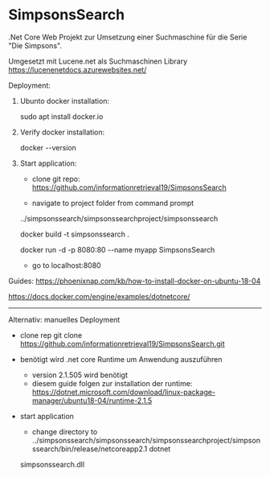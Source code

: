 # SimpsonsSearch

.Net Core Web Projekt zur Umsetzung einer Suchmaschine für die Serie "Die Simpsons".

Umgesetzt mit Lucene.net als Suchmaschinen Library  
https://lucenenetdocs.azurewebsites.net/

Deployment: 

1. Ubunto docker installation:

	  sudo apt install docker.io

2. Verify docker installation:

	  docker --version
  
3. Start application:
	- clone git repo: https://github.com/informationretrieval19/SimpsonsSearch	
  
	- navigate to project folder from command prompt 
  
    ../simpsonssearch/simpsonssearchproject/simpsonssearch
  
    docker build -t simpsonssearch .
    
    docker run -d -p 8080:80 --name myapp SimpsonsSearch
  
	- go to localhost:8080

Guides:
https://phoenixnap.com/kb/how-to-install-docker-on-ubuntu-18-04

https://docs.docker.com/engine/examples/dotnetcore/

-------------------------------------

Alternativ: manuelles Deployment

- clone rep
	git clone https://github.com/informationretrieval19/SimpsonsSearch.git
	
- benötigt wird .net core Runtime um Anwendung auszuführen 

	- version 2.1.505 wird benötigt 
	- diesem guide folgen zur installation der runtime:
		https://dotnet.microsoft.com/download/linux-package-manager/ubuntu18-04/runtime-2.1.5
		
- start application

	- change directory to ../simpsonssearch/simpsonssearch/simpsonssearchproject/simpsonssearch/bin/release/netcoreapp2.1
	dotnet 
	
	simpsonssearch.dll 


